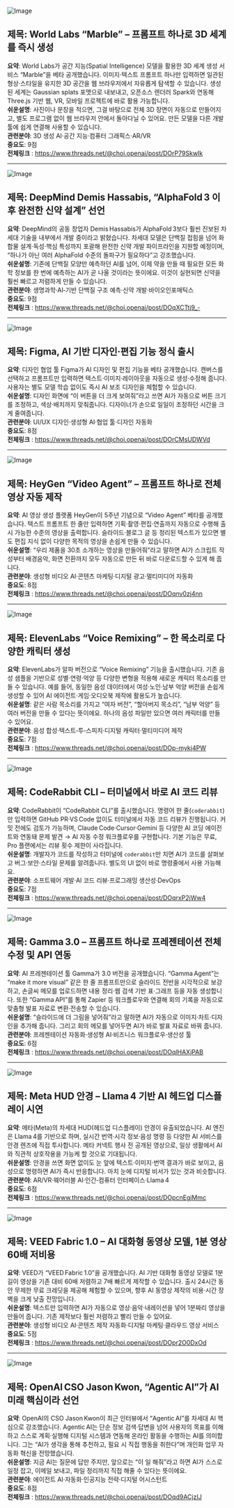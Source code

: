 ![Image](https://scontent-iad3-1.cdninstagram.com/v/t51.71878-15/548851015_2053588412068748_619651611139515541_n.jpg?stp=dst-jpg_e35_tt6&_nc_cat=109&ccb=1-7&_nc_sid=18de74&_nc_ohc=BnXFmrmnuKEQ7kNvwFskXBp&_nc_oc=Adm6WG0_gGC-rjfAOBM_z6MNng-I7v2dG3bVwgwfOzPxgavt1KgzoQjh07NMCIe-dT0&_nc_zt=23&_nc_ht=scontent-iad3-1.cdninstagram.com&edm=ACx9VUEEAAAA&_nc_gid=k0fgsaT8V10zvkysL0w-vg)

## 제목: World Labs “Marble” – 프롬프트 하나로 3D 세계를 즉시 생성  
**요약**: World Labs가 공간 지능(Spatial Intelligence) 모델을 활용한 3D 세계 생성 서비스 “Marble”을 베타 공개했습니다. 이미지·텍스트 프롬프트 하나만 입력하면 일관된 형상·스타일을 유지한 3D 공간을 웹 브라우저에서 자유롭게 탐색할 수 있습니다. 생성된 세계는 Gaussian splats 포맷으로 내보내고, 오픈소스 렌더러 Spark와 연동해 Three.js 기반 웹, VR, 모바일 프로젝트에 바로 활용 가능합니다.  
**쉬운설명**: 사진이나 문장을 적으면, 그걸 바탕으로 전체 3D 장면이 자동으로 만들어지고, 별도 프로그램 없이 웹 브라우저 안에서 돌아다닐 수 있어요. 만든 모델을 다른 개발 툴에 쉽게 연결해 사용할 수 있습니다.  
**관련분야**: 3D 생성 AI·공간 지능·컴퓨터 그래픽스·AR/VR  
**중요도**: 9점  
**전체링크** :  https://www.threads.net/@choi.openai/post/DOrP79SkwIk  

---  

![Image](https://scontent-iad3-1.cdninstagram.com/v/t51.71878-15/549256964_1871170547158240_2059091848015193898_n.jpg?stp=dst-jpg_e35_tt6&_nc_cat=104&ccb=1-7&_nc_sid=18de74&_nc_ohc=h779nnV6SrQQ7kNvwFET1DQ&_nc_oc=AdkAhdkSaCsf7zgbbXL5UL2GJA918L5iRKBO9kbnZM15Fx_foDAcxVs1loAa6w0AKi0&_nc_zt=23&_nc_ht=scontent-iad3-1.cdninstagram.com&edm=ACx9VUEEAAAA&_nc_gid=k0fgsaT8V10zvkysL0w-vg)

## 제목: DeepMind Demis Hassabis, “AlphaFold 3 이후 완전한 신약 설계” 선언  
**요약**: DeepMind의 공동 창업자 Demis Hassabis가 AlphaFold 3보다 훨씬 진보된 차세대 기술을 내부에서 개발 중이라고 밝혔습니다. 차세대 모델은 단백질 접힘을 넘어 화합물 설계·독성·핵심 특성까지 포괄해 완전한 신약 개발 파이프라인을 지원할 예정이며, “하나가 아닌 여러 AlphaFold 수준의 돌파구가 필요하다”고 강조했습니다.  
**쉬운설명**: 기존에 단백질 모양만 예측하던 AI를 넘어, 이제 약을 만들 때 필요한 모든 화학 정보를 한 번에 예측하는 AI가 곧 나올 것이라는 뜻이에요. 이것이 실현되면 신약을 훨씬 빠르고 저렴하게 만들 수 있습니다.  
**관련분야**: 생명과학·AI‑기반 단백질 구조 예측·신약 개발·바이오인포매틱스  
**중요도**: 9점  
**전체링크** :  https://www.threads.net/@choi.openai/post/DOqXCTtj9_-  

---  

![Image](https://scontent-iad3-2.cdninstagram.com/v/t51.71878-15/550181864_1724134838298280_2365094041208092461_n.jpg?stp=dst-jpg_e35_tt6&_nc_cat=111&ccb=1-7&_nc_sid=18de74&_nc_ohc=XALs51GR1kkQ7kNvwETWwxz&_nc_oc=AdkQZvMeWdgL-pF02dadyOgiodRNqh5LqxpCpzyfZb38mA1ZV_ecVLz8ce5x2_x1hdU&_nc_zt=23&_nc_ht=scontent-iad3-2.cdninstagram.com&edm=ACx9VUEEAAAA&_nc_gid=k0fgsaT8V10zvkysL0w-vg)

## 제목: Figma, AI 기반 디자인·편집 기능 정식 출시  
**요약**: 디자인 협업 툴 Figma가 AI 디자인 및 편집 기능을 베타 공개했습니다. 캔버스를 선택하고 프롬프트만 입력하면 텍스트·이미지·레이아웃을 자동으로 생성·수정해 줍니다. 사용자는 별도 모델 학습 없이도 즉시 AI 보조 디자인을 체험할 수 있습니다.  
**쉬운설명**: 디자인 화면에 “이 버튼을 더 크게 보여줘”라고 쓰면 AI가 자동으로 버튼 크기를 조정하고, 색상·배치까지 맞춰줍니다. 디자이너가 손으로 일일이 조정하던 시간을 크게 줄여줍니다.  
**관련분야**: UI/UX 디자인·생성형 AI·협업 툴·디자인 자동화  
**중요도**: 8점  
**전체링크** :  https://www.threads.net/@choi.openai/post/DOrCMsUDWVd  

---  

![Image](https://scontent-iad3-1.cdninstagram.com/v/t51.71878-15/549846198_1534491774577357_8044211716934028550_n.jpg?stp=dst-jpg_e35_tt6&_nc_cat=109&ccb=1-7&_nc_sid=18de74&_nc_ohc=TwOpk9ZxS6QQ7kNvwEYjQru&_nc_oc=AdmKrh__bq1JY9rIXDQ6WdoX-D2dgdgpvHcFlSx1wme5gqAtIc6A5THMIaujPLsg7kg&_nc_zt=23&_nc_ht=scontent-iad3-1.cdninstagram.com&edm=ACx9VUEEAAAA&_nc_gid=k0fgsaT8V10zvkysL0w-vg)

## 제목: HeyGen “Video Agent” – 프롬프트 하나로 전체 영상 자동 제작  
**요약**: AI 영상 생성 플랫폼 HeyGen이 5주년 기념으로 “Video Agent” 베타를 공개했습니다. 텍스트 프롬프트 한 줄만 입력하면 기획·촬영·편집·연출까지 자동으로 수행해 출시 가능한 수준의 영상을 출력합니다. 슬라이드·블로그 글 등 정리된 텍스트가 있으면 별도 편집 지식 없이 다양한 목적의 영상을 손쉽게 만들 수 있습니다.  
**쉬운설명**: “우리 제품을 30초 소개하는 영상을 만들어줘”라고 말하면 AI가 스크립트 작성부터 배경음악, 화면 전환까지 모두 자동으로 만든 뒤 바로 다운로드할 수 있게 해 줍니다.  
**관련분야**: 생성형 비디오 AI·콘텐츠 마케팅·디지털 광고·멀티미디어 자동화  
**중요도**: 8점  
**전체링크** :  https://www.threads.net/@choi.openai/post/DOqnv0zj4nn  

---  

![Image](https://scontent-iad3-2.cdninstagram.com/v/t51.71878-15/550269633_666529256514413_30665744997107009_n.jpg?stp=dst-jpg_e35_tt6&_nc_cat=103&ccb=1-7&_nc_sid=18de74&_nc_ohc=0pXqgm6oO_wQ7kNvwEdcSPt&_nc_oc=Adm0SFRyIFst21jdqSyYNcK88hnmz1H7IPxR05RpzJzo_gBJR2d0RzZtEgopc2lwkRU&_nc_zt=23&_nc_ht=scontent-iad3-2.cdninstagram.com&edm=ACx9VUEEAAAA&_nc_gid=k0fgsaT8V10zvkysL0w-vg)

## 제목: ElevenLabs “Voice Remixing” – 한 목소리로 다양한 캐릭터 생성  
**요약**: ElevenLabs가 알파 버전으로 “Voice Remixing” 기능을 출시했습니다. 기존 음성 샘플을 기반으로 성별·연령·억양 등 다양한 변형을 적용해 새로운 캐릭터 목소리를 만들 수 있습니다. 예를 들어, 동일한 음성 데이터에서 여성·노인·남부 억양 버전을 손쉽게 생성할 수 있어 AI 에이전트·게임·오디오북 제작에 활용도가 높습니다.  
**쉬운설명**: 같은 사람 목소리를 가지고 “여자 버전”, “할아버지 목소리”, “남부 억양” 등 여러 버전을 만들 수 있다는 뜻이에요. 하나의 음성 파일만 있으면 여러 캐릭터를 만들 수 있어요.  
**관련분야**: 음성 합성·텍스트‑투‑스피치·디지털 캐릭터·멀티미디어 제작  
**중요도**: 7점  
**전체링크** :  https://www.threads.net/@choi.openai/post/DOp-mykj4PW  

---  

![Image](https://scontent-iad3-1.cdninstagram.com/v/t51.71878-15/549152369_1323146356075607_3258523831139080641_n.jpg?stp=dst-jpg_e35_tt6&_nc_cat=105&ccb=1-7&_nc_sid=18de74&_nc_ohc=0rR2WqBGQTgQ7kNvwF3Xhw8&_nc_oc=AdnN67G80cHh4dpj96v4I-qy-nShTQ9hClgtUMgffs6t_EyhN6uo2mpBTiSKTLffuo0&_nc_zt=23&_nc_ht=scontent-iad3-2.cdninstagram.com&edm=ACx9VUEEAAAA&_nc_gid=k0fgsaT8V10zvkysL0w-vg)

## 제목: CodeRabbit CLI – 터미널에서 바로 AI 코드 리뷰  
**요약**: CodeRabbit이 “CodeRabbit CLI”를 출시했습니다. 명령어 한 줄(`coderabbit`)만 입력하면 GitHub PR·VS Code 없이도 터미널에서 자동 코드 리뷰가 진행됩니다. 커밋 전에도 검토가 가능하며, Claude Code·Cursor·Gemini 등 다양한 AI 코딩 에이전트와 연동돼 문제 발견 → AI 자동 수정 워크플로우를 구현합니다. 기본 기능은 무료, Pro 플랜에서는 리뷰 횟수 제한이 사라집니다.  
**쉬운설명**: 개발자가 코드를 작성하고 터미널에 `coderabbit`만 치면 AI가 코드를 살펴보고 버그·보안·스타일 문제를 알려줍니다. 별도의 UI 없이 바로 명령줄에서 사용 가능해요.  
**관련분야**: 소프트웨어 개발·AI 코드 리뷰·프로그래밍 생산성·DevOps  
**중요도**: 7점  
**전체링크** :  https://www.threads.net/@choi.openai/post/DOqrxP2jWw4  

---  

![Image](https://scontent-iad3-1.cdninstagram.com/v/t51.71878-15/549908458_1706606046662151_2609474084001079336_n.jpg?stp=dst-jpg_e35_tt6&_nc_cat=110&ccb=1-7&_nc_sid=18de74&_nc_ohc=SvJor71O5QAQ7kNvwGke48B&_nc_oc=AdmOBYGYeKcBwLkqqefNFcrYMfVCO1-A7n_zADHj6yq6kXTt33VqdnthqJCM7lDmVhI&_nc_zt=23&_nc_ht=scontent-iad3-1.cdninstagram.com&edm=ACx9VUEEAAAA&_nc_gid=k0fgsaT8V10zvkysL0w-vg)

## 제목: Gamma 3.0 – 프롬프트 하나로 프레젠테이션 전체 수정 및 API 연동  
**요약**: AI 프레젠테이션 툴 Gamma가 3.0 버전을 공개했습니다. “Gamma Agent”는 “make it more visual” 같은 한 줄 프롬프트만으로 슬라이드 전반을 시각적으로 보강하고, 손글씨 메모를 업로드하면 내용 정리·웹 검색 기반 표·그래프 등을 자동 생성합니다. 또한 “Gamma API”를 통해 Zapier 등 워크플로우와 연결해 회의 기록을 자동으로 맞춤형 발표 자료로 변환·전송할 수 있습니다.  
**쉬운설명**: “슬라이드에 더 그림을 넣어줘”라고 말하면 AI가 자동으로 이미지·차트·디자인을 추가해 줍니다. 그리고 회의 메모를 넣어두면 AI가 바로 발표 자료로 바꿔 줍니다.  
**관련분야**: 프레젠테이션 자동화·생성형 AI·비즈니스 워크플로우·생산성 툴  
**중요도**: 6점  
**전체링크** :  https://www.threads.net/@choi.openai/post/DOqlHAXjPAB  

---  

![Image](https://scontent-iad3-1.cdninstagram.com/v/t51.71878-15/548016877_785701780508251_1675169214414643027_n.jpg?stp=dst-jpg_e35_tt6&_nc_cat=108&ccb=1-7&_nc_sid=18de74&_nc_ohc=spTwWOLWQIsQ7kNvwG2WKCG&_nc_oc=Adla8DEz7p6iOM4iFalH-qJG0GcPXhCTIE5Sbph9Dfm2VarAJyRtZMbfdpqOImlVOfo&_nc_zt=23&_nc_ht=scontent-iad3-1.cdninstagram.com&edm=ACx9VUEEAAAA&_nc_gid=k0fgsaT8V10zvkysL0w-vg)

## 제목: Meta HUD 안경 – Llama 4 기반 AI 헤드업 디스플레이 시연  
**요약**: 메타(Meta)의 차세대 HUD(헤드업 디스플레이) 안경이 유출되었습니다. AI 엔진은 Llama 4를 기반으로 하며, 실시간 번역·시각 정보·음성 명령 등 다양한 AI 서비스를 안경 렌즈에 직접 투사합니다. 메타 커넥트 행사 전 공개된 영상으로, 일상 생활에서 AI와 직관적 상호작용을 가능케 할 것으로 기대됩니다.  
**쉬운설명**: 안경을 쓰면 화면 없이도 눈 앞에 텍스트·이미지·번역 결과가 바로 보이고, 음성으로 명령하면 AI가 즉시 반응합니다. 마치 눈에 디지털 비서가 있는 것과 비슷합니다.  
**관련분야**: AR/VR·웨어러블 AI·인간‑컴퓨터 인터페이스·Llama 4  
**중요도**: 6점  
**전체링크** :  https://www.threads.net/@choi.openai/post/DOpcnEgjMmc  

---  

![Image](https://scontent-iad3-2.cdninstagram.com/v/t51.71878-15/549246335_1671831440158095_383048195556832462_n.jpg?stp=dst-jpg_e35_tt6&_nc_cat=100&ccb=1-7&_nc_sid=18de74&_nc_ohc=lQ1d8hsvJugQ7kNvwHoU4Lr&_nc_oc=Adk63gBcLL8KwfLcoD63JBlZgx5YvgRKCmcLqjkg_gIUZdxGh_Lk7UoynlepjZJYTN0&_nc_zt=23&_nc_ht=scontent-iad3-2.cdninstagram.com&edm=ACx9VUEEAAAA&_nc_gid=k0fgsaT8V10zvkysL0w-vg)

## 제목: VEED Fabric 1.0 – AI 대화형 동영상 모델, 1분 영상 60배 저비용  
**요약**: VEED가 “VEED Fabric 1.0”을 공개했습니다. AI 기반 대화형 동영상 모델로 1분 길이 영상을 기존 대비 60배 저렴하고 7배 빠르게 제작할 수 있습니다. 출시 24시간 동안 무제한 무료 크레딧을 제공해 체험할 수 있으며, 향후 AI 동영상 제작의 비용·시간 장벽을 크게 낮출 전망입니다.  
**쉬운설명**: 텍스트만 입력하면 AI가 자동으로 영상·음악·내레이션을 넣어 1분짜리 영상을 만들어 줍니다. 기존 제작보다 훨씬 저렴하고 빨리 만들 수 있어요.  
**관련분야**: 생성형 비디오 AI·콘텐츠 제작 자동화·디지털 마케팅·클라우드 영상 서비스  
**중요도**: 5점  
**전체링크** :  https://www.threads.net/@choi.openai/post/DOpr2O0DxOd  

---  

![Image](https://scontent-iad3-1.cdninstagram.com/v/t51.71878-15/549826678_659734990055727_9108927352709164843_n.jpg?stp=dst-jpg_e35_tt6&_nc_cat=107&ccb=1-7&_nc_sid=18de74&_nc_ohc=ne_IxjvDwacQ7kNvwGwop6Q&_nc_oc=AdkMHPfIEp1YPZciOkO8H_WGKDc5LIbLvn21NIqw5zfVLm4DW0CACEOhP6Zw-2zyuHI&_nc_zt=23&_nc_ht=scontent-iad3-1.cdninstagram.com&edm=ACx9VUEEAAAA&_nc_gid=k0fgsaT8V10zvkysL0w-vg)

## 제목: OpenAI CSO Jason Kwon, “Agentic AI”가 AI 미래 핵심이라 선언  
**요약**: OpenAI의 CSO Jason Kwon이 최근 인터뷰에서 “Agentic AI”를 차세대 AI 핵심으로 강조했습니다. Agentic AI는 단순 정보 검색·답변을 넘어 사용자의 목표를 이해하고 스스로 계획·실행해 디지털 시스템과 연동해 온라인 활동을 수행하는 AI를 의미합니다. 그는 “AI가 생각을 통해 추천하고, 필요 시 직접 행동을 취한다”며 개인화 업무 자동화 혁신을 전망했습니다.  
**쉬운설명**: 지금 AI는 질문에 답만 주지만, 앞으로는 “이 일 해줘”라고 하면 AI가 스스로 일정 잡고, 이메일 보내고, 파일 정리까지 직접 해줄 수 있다는 뜻이에요.  
**관련분야**: 에이전트 AI·자동화·인공지능 전략·디지털 어시스턴트  
**중요도**: 8점  
**전체링크** :  https://www.threads.net/@choi.openai/post/DOqd9ACjzIJ  